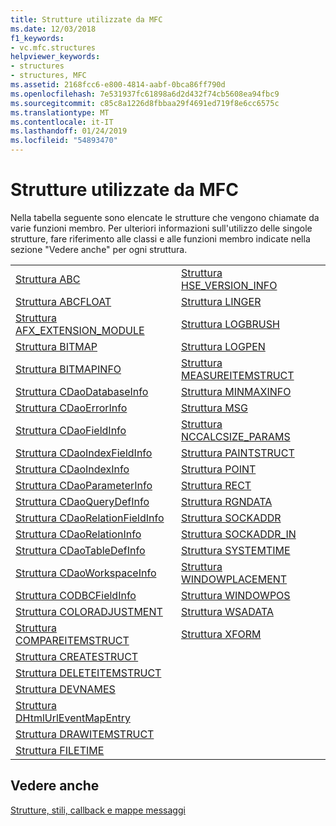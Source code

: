 ```yaml
---
title: Strutture utilizzate da MFC
ms.date: 12/03/2018
f1_keywords:
- vc.mfc.structures
helpviewer_keywords:
- structures
- structures, MFC
ms.assetid: 2168fcc6-e800-4814-aabf-0bca86ff790d
ms.openlocfilehash: 7e531937fc61898a6d2d432f74cb5608ea94fbc9
ms.sourcegitcommit: c85c8a1226d8fbbaa29f4691ed719f8e6cc6575c
ms.translationtype: MT
ms.contentlocale: it-IT
ms.lasthandoff: 01/24/2019
ms.locfileid: "54893470"
---
```

# <a name="structures-used-by-mfc"></a>Strutture utilizzate da MFC

Nella tabella seguente sono elencate le strutture che vengono chiamate da varie funzioni membro. Per ulteriori informazioni sull'utilizzo delle singole strutture, fare riferimento alle classi e alle funzioni membro indicate nella sezione "Vedere anche" per ogni struttura.

|||
|-|-|
|[Struttura ABC](/windows/desktop/api/wingdi/ns-wingdi-_abc)|[Struttura HSE_VERSION_INFO](../../mfc/reference/hse-version-info-structure.md)|
|[Struttura ABCFLOAT](/windows/desktop/api/wingdi/ns-wingdi-_abcfloat)|[Struttura LINGER](/windows/desktop/api/winsock/ns-winsock-linger)|
|[Struttura AFX_EXTENSION_MODULE](../../mfc/reference/afx-extension-module-structure.md)|[Struttura LOGBRUSH](/windows/desktop/api/wingdi/ns-wingdi-taglogbrush)|
|[Struttura BITMAP](/windows/desktop/api/wingdi/ns-wingdi-tagbitmap)|[Struttura LOGPEN](/windows/desktop/api/Wingdi/ns-wingdi-taglogpen)|
|[Struttura BITMAPINFO](/windows/desktop/api/wingdi/ns-wingdi-tagbitmapinfo)|[Struttura MEASUREITEMSTRUCT](/windows/desktop/api/winuser/ns-winuser-tagmeasureitemstruct)|
|[Struttura CDaoDatabaseInfo](../../mfc/reference/cdaodatabaseinfo-structure.md)|[Struttura MINMAXINFO](/windows/desktop/api/winuser/ns-winuser-tagminmaxinfo)|
|[Struttura CDaoErrorInfo](../../mfc/reference/cdaoerrorinfo-structure.md)|[Struttura MSG](/windows/desktop/api/winuser/ns-winuser-tagmsg)|
|[Struttura CDaoFieldInfo](../../mfc/reference/cdaofieldinfo-structure.md)|[Struttura NCCALCSIZE_PARAMS](/windows/desktop/api/winuser/ns-winuser-tagnccalcsize_params)|
|[Struttura CDaoIndexFieldInfo](../../mfc/reference/cdaoindexfieldinfo-structure.md)|[Struttura PAINTSTRUCT](/windows/desktop/api/winuser/ns-winuser-tagpaintstruct)|
|[Struttura CDaoIndexInfo](../../mfc/reference/cdaoindexinfo-structure.md)|[Struttura POINT](/windows/desktop/api/windef/ns-windef-tagpoint)|
|[Struttura CDaoParameterInfo](../../mfc/reference/cdaoparameterinfo-structure.md)|[Struttura RECT](/windows/desktop/api/windef/ns-windef-tagrect)|
|[Struttura CDaoQueryDefInfo](../../mfc/reference/cdaoquerydefinfo-structure.md)|[Struttura RGNDATA](/windows/desktop/api/wingdi/ns-wingdi-_rgndata)|
|[Struttura CDaoRelationFieldInfo](../../mfc/reference/cdaorelationfieldinfo-structure.md)|[Struttura SOCKADDR](/windows/desktop/winsock/sockaddr-2)|
|[Struttura CDaoRelationInfo](../../mfc/reference/cdaorelationinfo-structure.md)|[Struttura SOCKADDR_IN](/windows/desktop/winsock/sockaddr-2)|
|[Struttura CDaoTableDefInfo](../../mfc/reference/cdaotabledefinfo-structure.md)|[Struttura SYSTEMTIME](/windows/desktop/api/minwinbase/ns-minwinbase-systemtime)
|[Struttura CDaoWorkspaceInfo](../../mfc/reference/cdaoworkspaceinfo-structure.md)|[Struttura WINDOWPLACEMENT](/windows/desktop/api/winuser/ns-winuser-tagwindowplacement)|
|[Struttura CODBCFieldInfo](../../mfc/reference/codbcfieldinfo-structure.md)|[Struttura WINDOWPOS](/windows/desktop/api/winuser/ns-winuser-tagwindowpos)
|[Struttura COLORADJUSTMENT](/windows/desktop/api/wingdi/ns-wingdi-tagcoloradjustment)|[Struttura WSADATA](/windows/desktop/api/winsock2/ns-winsock2-wsadata)|
|[Struttura COMPAREITEMSTRUCT](/windows/desktop/api/winuser/ns-winuser-tagcompareitemstruct)|[Struttura XFORM](/windows/desktop/api/wingdi/ns-wingdi-tagxform)|
|[Struttura CREATESTRUCT](/windows/desktop/api/winuser/ns-winuser-tagcreatestructa)||
|[Struttura DELETEITEMSTRUCT](/windows/desktop/api/winuser/ns-winuser-tagdeleteitemstruct)||
|[Struttura DEVNAMES](/windows/desktop/api/commdlg/ns-commdlg-tagdevnames)||
|[Struttura DHtmlUrlEventMapEntry](../../mfc/reference/dhtmlurleventmapentry-structure.md)||
|[Struttura DRAWITEMSTRUCT](/windows/desktop/api/winuser/ns-winuser-tagdrawitemstruct)||
|[Struttura FILETIME](/windows/desktop/api/minwinbase/ns-minwinbase-filetime)||

## <a name="see-also"></a>Vedere anche

[Strutture, stili, callback e mappe messaggi](../../mfc/reference/structures-styles-callbacks-and-message-maps.md)

